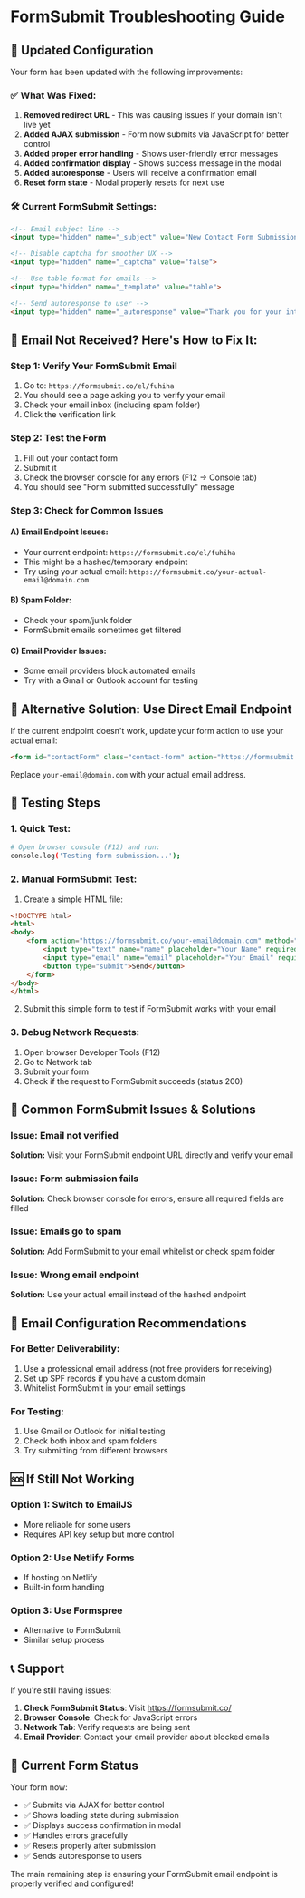 # FormSubmit Troubleshooting Guide

## 🔧 Updated Configuration

Your form has been updated with the following improvements:

### ✅ What Was Fixed:
1. **Removed redirect URL** - This was causing issues if your domain isn't live yet
2. **Added AJAX submission** - Form now submits via JavaScript for better control
3. **Added proper error handling** - Shows user-friendly error messages
4. **Added confirmation display** - Shows success message in the modal
5. **Added autoresponse** - Users will receive a confirmation email
6. **Reset form state** - Modal properly resets for next use

### 🛠️ Current FormSubmit Settings:
```html
<!-- Email subject line -->
<input type="hidden" name="_subject" value="New Contact Form Submission from Clearvertise">

<!-- Disable captcha for smoother UX -->
<input type="hidden" name="_captcha" value="false">

<!-- Use table format for emails -->
<input type="hidden" name="_template" value="table">

<!-- Send autoresponse to user -->
<input type="hidden" name="_autoresponse" value="Thank you for your interest in Clearvertise! We have received your message and will get back to you within 24 hours.">
```

## 🚨 Email Not Received? Here's How to Fix It:

### Step 1: Verify Your FormSubmit Email
1. Go to: `https://formsubmit.co/el/fuhiha`
2. You should see a page asking you to verify your email
3. Check your email inbox (including spam folder)
4. Click the verification link

### Step 2: Test the Form
1. Fill out your contact form
2. Submit it
3. Check the browser console for any errors (F12 → Console tab)
4. You should see "Form submitted successfully" message

### Step 3: Check for Common Issues

#### A) Email Endpoint Issues:
- Your current endpoint: `https://formsubmit.co/el/fuhiha`
- This might be a hashed/temporary endpoint
- Try using your actual email: `https://formsubmit.co/your-actual-email@domain.com`

#### B) Spam Folder:
- Check your spam/junk folder
- FormSubmit emails sometimes get filtered

#### C) Email Provider Issues:
- Some email providers block automated emails
- Try with a Gmail or Outlook account for testing

## 🔄 Alternative Solution: Use Direct Email Endpoint

If the current endpoint doesn't work, update your form action to use your actual email:

```html
<form id="contactForm" class="contact-form" action="https://formsubmit.co/your-email@domain.com" method="POST">
```

Replace `your-email@domain.com` with your actual email address.

## 🧪 Testing Steps

### 1. Quick Test:
```bash
# Open browser console (F12) and run:
console.log('Testing form submission...');
```

### 2. Manual FormSubmit Test:
1. Create a simple HTML file:
```html
<!DOCTYPE html>
<html>
<body>
    <form action="https://formsubmit.co/your-email@domain.com" method="POST">
        <input type="text" name="name" placeholder="Your Name" required>
        <input type="email" name="email" placeholder="Your Email" required>
        <button type="submit">Send</button>
    </form>
</body>
</html>
```

2. Submit this simple form to test if FormSubmit works with your email

### 3. Debug Network Requests:
1. Open browser Developer Tools (F12)
2. Go to Network tab
3. Submit your form
4. Check if the request to FormSubmit succeeds (status 200)

## 🔧 Common FormSubmit Issues & Solutions

### Issue: Email not verified
**Solution:** Visit your FormSubmit endpoint URL directly and verify your email

### Issue: Form submission fails
**Solution:** Check browser console for errors, ensure all required fields are filled

### Issue: Emails go to spam
**Solution:** Add FormSubmit to your email whitelist or check spam folder

### Issue: Wrong email endpoint
**Solution:** Use your actual email instead of the hashed endpoint

## 📧 Email Configuration Recommendations

### For Better Deliverability:
1. Use a professional email address (not free providers for receiving)
2. Set up SPF records if you have a custom domain
3. Whitelist FormSubmit in your email settings

### For Testing:
1. Use Gmail or Outlook for initial testing
2. Check both inbox and spam folders
3. Try submitting from different browsers

## 🆘 If Still Not Working

### Option 1: Switch to EmailJS
- More reliable for some users
- Requires API key setup but more control

### Option 2: Use Netlify Forms
- If hosting on Netlify
- Built-in form handling

### Option 3: Use Formspree
- Alternative to FormSubmit
- Similar setup process

## 📞 Support

If you're still having issues:

1. **Check FormSubmit Status**: Visit https://formsubmit.co/
2. **Browser Console**: Check for JavaScript errors
3. **Network Tab**: Verify requests are being sent
4. **Email Provider**: Contact your email provider about blocked emails

## 🎯 Current Form Status

Your form now:
- ✅ Submits via AJAX for better control
- ✅ Shows loading state during submission
- ✅ Displays success confirmation in modal
- ✅ Handles errors gracefully
- ✅ Resets properly after submission
- ✅ Sends autoresponse to users

The main remaining step is ensuring your FormSubmit email endpoint is properly verified and configured!
